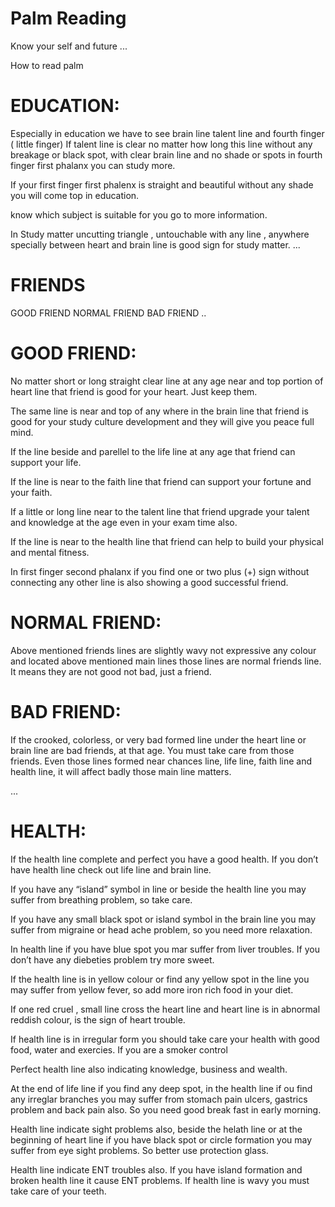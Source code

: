 # Palm Reading
Know your self and future
...

How to read palm

# EDUCATION:

Especially in education we have to see brain line talent line and fourth finger ( little finger) If talent line is clear no matter how long this line without any breakage or black spot, with clear brain line and no shade or spots in fourth finger first phalanx you can study more.

If your first finger first phalenx is straight and beautiful without any shade you will come top in education.

know which subject is suitable for you go to more information.

In Study matter uncutting triangle , untouchable with any line , anywhere specially between heart and brain line is good sign for study matter.
...
# FRIENDS

GOOD FRIEND
NORMAL FRIEND
BAD FRIEND
..
# GOOD FRIEND:

No matter short or long straight clear line at any age near and top portion of heart line that friend is good for your heart. Just keep them.

The same line is near and top of any where in the brain line that friend is good for your study culture development and they will give you peace full mind.

If the line beside and parellel to the life line at any age that friend can support your life.

If the line is near to the faith line that friend can support your fortune and your faith.

If a little or long line near to the talent line that friend upgrade your talent and knowledge at the age even in your exam time also.

If the line is near to the health line that friend can help to build your physical and mental fitness.

In first finger second phalanx if you find one or two plus (+) sign without connecting any other line is also showing a good successful friend.

# NORMAL FRIEND:

Above mentioned friends lines are slightly wavy not expressive any colour and located above mentioned main lines those lines are normal friends line. It means they are not good not bad, just a friend.

# BAD FRIEND:

If the crooked, colorless, or very bad formed line under the heart line or brain line are bad friends, at that age. You must take care from those friends.
Even those lines formed near chances line, life line, faith line and health line, it will affect badly those main line matters.


...


# HEALTH:
If the health line complete and perfect you have a good health. If you don’t have health line check out life line and brain line.

If you have any “island” symbol in line or beside the health line you may suffer from breathing problem, so take care.

If you have any small black spot or island symbol in the brain line you may suffer from migraine or head ache problem, so you need more relaxation.

In health line if you have blue spot you mar suffer from liver troubles. If you don’t have any diebeties problem try more sweet.

If the health line is in yellow colour or find any yellow spot in the line you may suffer from  yellow fever, so add more iron rich food in your diet.

If one red cruel , small line cross the heart line and heart line is in abnormal reddish colour, is the sign of heart trouble. 

If health line is in irregular form you should take care your health with good food, water and exercies. If you are a smoker control

Perfect health line also indicating knowledge, business and wealth.

At the end of life line if you find any deep spot, in the health line if ou find any irreglar branches you may suffer from stomach pain ulcers, gastrics problem and back pain also. So you need good break fast in early morning.

Health line indicate sight problems also, beside the helath line or at the beginning of heart line if you have black spot or circle formation you may suffer from eye sight problems. So better use
protection glass.

Health line indicate ENT troubles also. If you have island formation and broken health line it cause ENT problems. If health line is wavy you must take care of your teeth.
